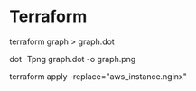 # Terraform

terraform graph > graph.dot

dot -Tpng graph.dot -o graph.png

terraform apply -replace="aws_instance.nginx"
